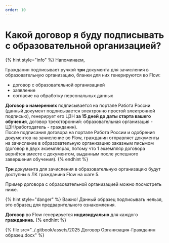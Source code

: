```yaml
---
order: 10
---
```


# Какой договор я буду подписывать с образовательной организацией?

{% hint style="info" %}
Напоминаем,

Гражданин подписывает ручкой **три** документа для зачисления в образовательную организацию, бланки для них генерируются во Flow:

* договор с образовательной организацией
* заявление
* согласие на обработку персональных данных

&#x20;

**Договор о намерениях** подписывается на портале  Работа России (данный документ подписывается электронно простой электронной подписью),  генерирует его ЦЗН **за 15 дней до даты старта вашего обучения**, договор трехсторонний: образовательная организация - ЦЗН/работодатель - гражданин).\
После подписания договора на портале Работа России и одобрения документов на зачисление во Flow, гражданин отправляет документы на зачисление в образовательную организацию заказным письмом (договор в двух экземплярах, потому что 1 экземпляр договора вернётся вместе с документом, выданным после  успешного завершения обучения).
{% endhint %}

**Три** документа для зачисления в образовательную организацию будут доступны в ЛК гражданина Flow на шаге 5.

Пример договора с образовательной организацией можно посмотреть ниже.

{% hint style="danger" %}
Важно! Данный образец подписывать нельзя, это образец для предварительного ознакомления.&#x20;

**Договор** во Flow генерируется **индивидуально** для каждого **гражданина.**
{% endhint %}

{% file src="../.gitbook/assets/2025 Договор Организация-Гражданин образец.docx" %}